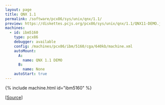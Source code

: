```yaml
---
layout: page
title: QNX 1.1
permalink: /software/pcx86/sys/unix/qnx/1.1/
preview: https://diskettes.pcjs.org/pcx86/sys/unix/qnx/1.1/QNX11-DEMO.jpg
machines:
  - id: ibm5160
    type: pcx86
    debugger: available
    config: /machines/pcx86/ibm/5160/cga/640kb/machine.xml
    autoMount:
      A:
        name: QNX 1.1 DEMO
      B:
        name: None
    autoStart: true
---
```


{% include machine.html id="ibm5160" %}

[[Source](https://virtuallyfun.com/wordpress/2020/10/05/qnx-1-1-demo-disk/)]
